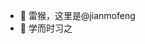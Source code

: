 - 👋 雷猴，这里是@jianmofeng
- 🌱 学而时习之

<!---
jianmofeng/jianmofeng is a ✨ special ✨ repository because its `README.md` (this file) appears on your GitHub profile.
You can click the Preview link to take a look at your changes.
--->
